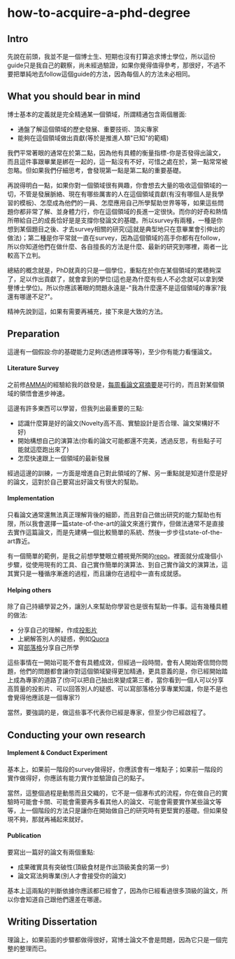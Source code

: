 # how-to-acquire-a-phd-degree

## Intro

先說在前頭，我並不是一個博士生、短期也沒有打算追求博士學位，所以這份guide只是我自己的觀察，尚未經過驗證，如果你覺得值得參考，那很好，不過不要把單純地去follow這個guide的方法，因為每個人的方法未必相同。

## What you should bear in mind

博士基本的定義就是完全精通某一個領域，所謂精通包含兩個層面:

- 通盤了解這個領域的歷史發展、重要技術、頂尖專家
- 能夠在這個領域做出貢獻(等於是推進人類"已知"的範疇)

我們平常著眼的通常在於第二點，因為他有具體的衡量指標-你是否發得出論文，而且這件事跟畢業是綁在一起的，這一點沒有不好，可惜之處在於，第一點常常被忽略。但如果我們仔細思考，會發現第一點是第二點的重要基礎。

再說得明白一點，如果你對一個領域很有興趣，你會想去大量的吸收這個領域的一切，不管是發展脈絡、現在有哪些厲害的人在這個領域貢獻(有沒有哪個人是我學習的模板)、怎麼成為他們的一員、怎麼應用自己所學幫助世界等等，如果這些問題你都非常了解、並身體力行，你在這個領域的長進一定很快。而你的好奇和熱情所帶給自己的成長恰好是是支撐你發論文的基礎。所以survey有兩種，一種是你想到某個題目之後、才去survey相關的研究(這就是典型地只在意畢業會引伸出的做法)；第二種是你平常就一直在survey，因為這個領域的高手你都有在follow，所以你知道他們在做什麼、各自擅長的方法是什麼、最新的研究到哪裡，兩者一比較高下立判。

總結的概念就是，PhD就真的只是一個學位，重點在於你在某個領域的累積夠深了，足以作出貢獻了，就會拿到的學位(這也是為什麼有些人不必念就可以拿到榮譽博士學位)。所以你應該著眼的問題永遠是-"我為什麼還不是這個領域的專家?我還有哪邊不足?"。

精神先說到這，如果有需要再補充，接下來是大致的方法。

## Preparation

這邊有一個假設:你的基礎能力足夠(透過修課等等)，至少你有能力看懂論文。

#### Literature Survey

之前修[AMMAI](http://www.csie.ntu.edu.tw/~winston/courses/ammai/)的經驗給我的啟發是，[每周看論文寫摘要](https://pojenlai.wordpress.com/category/ammai/page/2/)是可行的，而且對某個領域的領悟會進步神速。

這邊有許多東西可以學習，但我列出最重要的三點:

- 認識什麼算是好的論文(Novelty高不高、實驗設計是否合理、論文架構好不好)
- 開始構想自己的演算法(你看的論文可能都還不完美，透過反思，有些點子可能就這麼跑出來了)
- 怎麼快速跟上一個領域的最新發展

經過這邊的訓練，一方面是增進自己對此領域的了解、另一重點就是知道什麼是好的論文，這對於自己要寫出好論文有很大的幫助。

#### Implementation

只看論文通常還無法真正理解背後的細節，而且對自己做出研究的能力幫助也有限，所以我會選擇一篇state-of-the-art的論文來進行實作，但做法通常不是直接去實作這篇論文，而是先建構一個比較簡單的系統、然後一步步往state-of-the-art靠近。

有一個簡單的範例，是我之前想學雙眼立體視覺所開的[repo](https://github.com/Po-Jen/stereo_learning)。裡面就分成幾個小步驟，從使用現有的工具、自己實作簡單的演算法、到自己實作論文的演算法，這其實只是一種循序漸進的過程，而且讓你在過程中一直有成就感。

#### Helping others

除了自己持續學習之外，讓別人來幫助你學習也是很有幫助一件事。這有幾種具體的做法:

- 分享自己的理解，作成[投影片](http://www.slideshare.net/ssuser54fe9a/large-scale-object-recognition-ammai-presentation)
- 上網解答別人的疑惑，例如[Quora](http://www.quora.com/Po-Jen-Lai/answers)
- 寫[部落格](https://pojenlai.wordpress.com/2012/12/14/ros%E6%95%99%E5%AD%B8%E7%B3%BB%E5%88%97%E6%96%87%E6%95%B4%E7%90%86/)分享自己所學

這些事情在一開始可能不會有具體成效，但經過一段時間，會有人開始寄信問你問題，他們的問題都會讓你對這個領域變得更加精通，更具意義的是，你已經開始踏上成為專家的道路了(你可以把自己抽出來變成第三者，當你看到一個人可以分享高質量的投影片、可以回答別人的疑惑、可以寫部落格分享專業知識，你是不是也會覺得他應該是一個專家?)

當然，要強調的是，做這些事不代表你已經是專家，但至少你已經啟程了。

## Conducting your own research

#### Implement & Conduct Experiment

基本上，如果前一階段的survey做得好，你應該會有一堆點子；如果前一階段的實作做得好，你應該有能力實作並驗證自己的點子。

當然，這整個過程是動態而且交織的，它不是一個瀑布式的流程，你在做自己的實驗時可能會卡關、可能會需要再多看其他人的論文、可能會需要實作某些論文等等，上一個階段的方法只是讓你在開始做自己的研究時有更堅實的基礎。但如果發現不夠，那就再補起來就好。

#### Publication

要寫出一篇好的論文有兩個重點:

- 成果確實具有突破性(頂級食材是作出頂級美食的第一步)
- 論文寫法夠專業(別人才會接受你的論文)

基本上這兩點的判斷依據你應該都已經會了，因為你已經看過很多頂級的論文，所以你會知道自己跟他們還差在哪邊。

## Writing Dissertation

理論上，如果前面的步驟都做得很好，寫博士論文不會是問題，因為它只是一個完整的整理而已。
